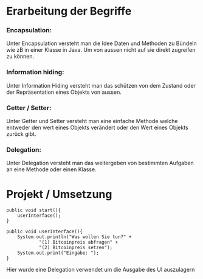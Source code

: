 # Erarbeitung der Begriffe
### Encapsulation:
Unter Encapsulation versteht man die Idee Daten und Methoden zu Bündeln wie zB in einer Klasse in Java. Um von aussen nicht auf sie direkt zugreifen zu können.

### Information hiding:
Unter Information Hiding versteht man das schützen von dem Zustand oder der Repräsentation eines Objekts von aussen.

### Getter / Setter:
Unter Getter und Setter versteht man eine einfache Methode welche entweder den wert eines Objekts verändert oder den Wert eines Objekts zurück gibt.

### Delegation: 
Unter Delegation versteht man das weitergeben von bestimmten Aufgaben an eine Methode oder einen Klasse.

# Projekt / Umsetzung

    
    public void start(){
        userInterface();
    }
    
    public void userInterface(){
        System.out.println("Was wollen Sie tun?" +
                "(1) Bitcoinpreis abfragen" +
                "(2) Bitcoinpreis setzen");
        System.out.print("Eingabe: ");
    }
    
 Hier wurde eine Delegation verwendet um die Ausgabe des UI auszulagern
